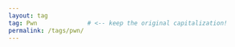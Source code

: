```yaml
---
layout: tag
tag: Pwn              # <‑‑ keep the original capitalization!
permalink: /tags/pwn/
---
```


